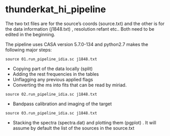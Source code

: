 # thunderkat_hi_pipeline

The two txt files are for the source’s coords (source.txt) and the other is for the data information (j1848.txt) , resolution refant etc.. 
Both need to be edited in the beginning. 

The pipeline uses CASA version 5.7.0-134 and python2.7 makes the following major steps: 

```source 01.run_pipeline_idia.sc j1848.txt```
- Copying part of the data locally (split) 
- Adding the rest frequencies in the tables 
- Unflagging any previous applied flags
- Converting the ms into fits that can be read by miriad. 

```source 02.run_pipeline_idia.sc j1848.txt```
- Bandpass calibration and imaging of the target 

```source 03.run_pipeline_idia.sc j1848.txt```
- Stacking the spectra (spectra.dat) and plotting them (pgplot) . It will assume by default the list of the sources in the source.txt 
